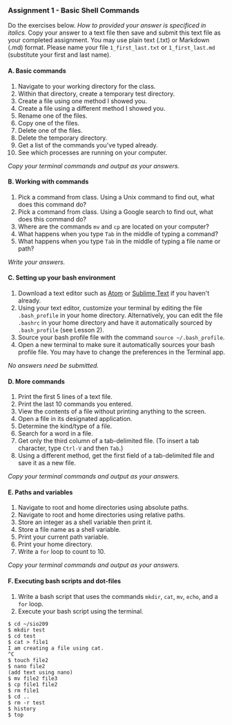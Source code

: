 ### Assignment 1 - Basic Shell Commands

Do the exercises below. *How to provided your answer is specificed in italics.* Copy your answer to a text file then save and submit this text file as your completed assignment. You may use plain text (.txt) or Markdown (.md) format. Please name your file `1_first_last.txt` or `1_first_last.md` (substitute your first and last name).

#### A. Basic commands

1. Navigate to your working directory for the class.
2. Within that directory, create a temporary test directory.
3. Create a file using one method I showed you.
4. Create a file using a different method I showed you.
5. Rename one of the files.
6. Copy one of the files.
7. Delete one of the files.
8. Delete the temporary directory.
9. Get a list of the commands you've typed already.
10. See which processes are running on your computer.

*Copy your terminal commands and output as your answers.*

#### B. Working with commands

1. Pick a command from class. Using a Unix command to find out, what does this command do?
2. Pick a command from class. Using a Google search to find out, what does this command do?
3. Where are the commands `mv` and `cp` are located on your computer?
4. What happens when you type `Tab` in the middle of typing a command?
5. What happens when you type `Tab` in the middle of typing a file name or path?

*Write your answers.*

#### C. Setting up your bash environment

1. Download a text editor such as [Atom](https://atom.io) or [Sublime Text](https://www.sublimetext.com) if you haven't already.
2. Using your text editor, customize your terminal by editing the file `.bash_profile` in your home directory. Alternatively, you can edit the file `.bashrc` in your home directory and have it automatically sourced by `.bash_profile` (see Lesson 2).
3. Source your bash profile file with the command `source ~/.bash_profile`.
4. Open a new terminal to make sure it automatically sources your bash profile file. You may have to change the preferences in the Terminal app.

*No answers need be submitted.*

#### D. More commands

1. Print the first 5 lines of a text file.
2. Print the last 10 commands you entered.
3. View the contents of a file without printing anything to the screen.
4. Open a file in its designated application.
5. Determine the kind/type of a file.
6. Search for a word in a file.
7. Get only the third column of a tab-delimited file. (To insert a tab character, type `Ctrl-V` and then `Tab`.)
8. Using a different method, get the first field of a tab-delimited file and save it as a new file.

*Copy your terminal commands and output as your answers.*

#### E. Paths and variables

1. Navigate to root and home directories using absolute paths.
2. Navigate to root and home directories using relative paths.
3. Store an integer as a shell variable then print it.
4. Store a file name as a shell variable.
5. Print your current path variable.
6. Print your home directory.
7. Write a `for` loop to count to 10.

*Copy your terminal commands and output as your answers.*

#### F. Executing bash scripts and dot-files

1. Write a bash script that uses the commands `mkdir`, `cat`, `mv`, `echo`, and a `for` loop.
2. Execute your bash script using the terminal.


```
$ cd ~/sio209
$ mkdir test
$ cd test
$ cat > file1
I am creating a file using cat.
^C
$ touch file2
$ nano file2
(add text using nano)
$ mv file2 file3
$ cp file1 file2
$ rm file1
$ cd ..
$ rm -r test
$ history
$ top
```

